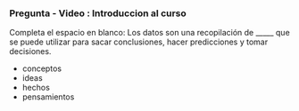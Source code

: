 ### Pregunta - Video : Introduccion al curso

Completa el espacio en blanco: Los datos son una recopilación de _____ que se puede utilizar para sacar conclusiones, hacer predicciones y tomar decisiones. 

* conceptos
* ideas
* hechos
* pensamientos


